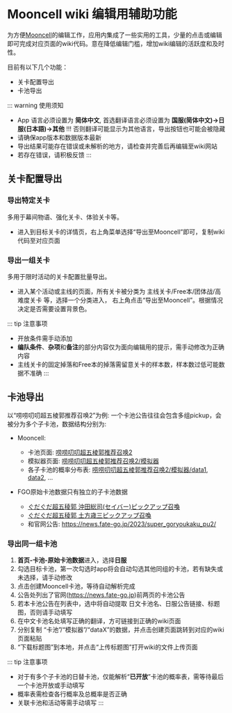 # Mooncell wiki 编辑用辅助功能

为方便[Mooncell](https://fgo.wiki)的编辑工作，应用内集成了一些实用的工具，少量的点击或编辑即可完成对应页面的wiki代码。意在降低编辑门槛，增加wiki编辑的活跃度和及时性。

目前有以下几个功能：

- 关卡配置导出
- 卡池导出

::: warning 使用须知

- App 语言必须设置为 **简体中文**, 首选翻译语言必须设置为 **国服(简体中文)->日服(日本語)->其他** !!! 否则翻译可能显示为其他语言，导出按钮也可能会被隐藏
- 请确保app版本和数据版本最新
- 导出结果可能存在错误或未解析的地方，请检查并完善后再编辑至wiki网站
- 若存在错误，请积极反馈
  :::

## 关卡配置导出

### 导出特定关卡

多用于幕间物语、强化关卡、体验关卡等。

- 进入到目标关卡的详情页，右上角菜单选择“导出至Mooncell”即可，复制wiki代码至对应页面

### 导出一组关卡

多用于限时活动的关卡配置批量导出。

- 进入某个活动或主线的页面，所有关卡被分类为 主线关卡/Free本/团体战/高难度关卡 等，选择一个分类进入，
  右上角点击“导出至Mooncell”。根据情况决定是否需要设置背景色。

::: tip 注意事项

- 开放条件需手动添加
- **编队条件**、**杂项**和**备注**的部分内容仅为面向编辑用的提示，需手动修改为正确内容
- 主线关卡的固定掉落和Free本的掉落需留意关卡的样本数，样本数过低可能数据不准确
  :::

## 卡池导出

以“唠唠叨叨超五棱郭推荐召唤2”为例: 一个卡池公告往往会包含多组pickup，会被分为多个子卡池，数据结构分别为:

- Mooncell:

  - 卡池页面: [唠唠叨叨超五棱郭推荐召唤2](https://fgo.wiki/w/唠唠叨叨超五棱郭推荐召唤2)
  - 模拟器页面: [唠唠叨叨超五棱郭推荐召唤2/模拟器](https://fgo.wiki/w/唠唠叨叨超五棱郭推荐召唤2/模拟器)
  - 各子卡池的概率分布表: [唠唠叨叨超五棱郭推荐召唤2/模拟器/data1](https://fgo.wiki/w/唠唠叨叨超五棱郭推荐召唤2/模拟器/data1), [data2](https://fgo.wiki/w/唠唠叨叨超五棱郭推荐召唤2/模拟器/data2), ...

- FGO原始卡池数据只有独立的子卡池数据
  - [ぐだぐだ超五稜郭 沖田総司(セイバー)ピックアップ召喚](https://static.atlasacademy.io/file/aa-fgo/GameData-uTvNN4iBTNInrYDa/JP/Banners/50022421/index.html)
  - [ぐだぐだ超五稜郭 土方歳三ピックアップ召喚](https://static.atlasacademy.io/file/aa-fgo/GameData-uTvNN4iBTNInrYDa/JP/Banners/50022431/index.html)
  - 和官网公告: <https://news.fate-go.jp/2023/super_goryoukaku_pu2/>

### 导出同一组卡池

1. **首页-卡池-原始卡池数据**进入，选择**日服**
2. 勾选目标卡池，第一次勾选时app将会自动勾选其他同组的卡池，若有缺失或未选择，请手动修改
3. 点击创建Mooncell卡池，等待自动解析完成
4. 公告处列出了官网(<https://news.fate-go.jp>)前两页的卡池公告
5. 若本卡池公告在列表中，选中将自动提取 日文卡池名、日服公告链接、标题图，否则请手动填写
6. 在中文卡池名处填写正确的翻译，方可链接到正确的wiki页面
7. 分别复制 “卡池”/“模拟器”/“dataX”的数据，并点击创建页面跳转到对应的wiki页面粘贴
8. “下载标题图”到本地，并点击“上传标题图”打开wiki的文件上传页面

::: tip 注意事项

- 对于有多个子卡池的日替卡池，仅能解析“**已开放**”卡池的概率表，需等待最后一个卡池开放或手动填写
- 概率表需检查各行概率及总概率是否正确
- 关联卡池和活动等需手动填写
  :::
